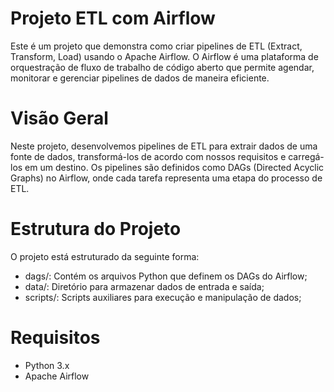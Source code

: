 # Projeto ETL com Airflow
Este é um projeto que demonstra como criar pipelines de ETL (Extract, Transform, Load) usando o Apache Airflow. O Airflow é uma plataforma de orquestração de fluxo de trabalho de código aberto que permite agendar, monitorar e gerenciar pipelines de dados de maneira eficiente.

# Visão Geral
Neste projeto, desenvolvemos pipelines de ETL para extrair dados de uma fonte de dados, transformá-los de acordo com nossos requisitos e carregá-los em um destino. Os pipelines são definidos como DAGs (Directed Acyclic Graphs) no Airflow, onde cada tarefa representa uma etapa do processo de ETL.

# Estrutura do Projeto
O projeto está estruturado da seguinte forma:

* dags/: Contém os arquivos Python que definem os DAGs do Airflow;
* data/: Diretório para armazenar dados de entrada e saída;
* scripts/: Scripts auxiliares para execução e manipulação de dados;

# Requisitos
* Python 3.x
* Apache Airflow
